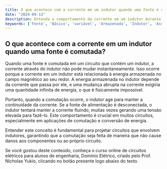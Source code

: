 ```yaml
---
title: O que acontece com a corrente em um indutor quando uma fonte é comutada?
date: "2024-09-13"
description: Entenda o comportamento da corrente em um indutor durante a comutação de uma fonte em circuitos de primeira ordem.
keywords: ['Fonte', 'Básico', 'variável', 'Armazenada', 'Indutor', 'Associação', 'comutação']
---
```


## O que acontece com a corrente em um indutor quando uma fonte é comutada?

Quando uma fonte é comutada em um circuito que contém um indutor, a corrente através do indutor não pode mudar instantaneamente. Isso ocorre porque a corrente em um indutor está relacionada à energia armazenada no campo magnético ao seu redor. A energia armazenada no indutor depende da corrente que passa por ele, e uma mudança abrupta na corrente exigiria uma quantidade infinita de energia, o que é fisicamente impossível.

Portanto, quando a comutação ocorre, o indutor age para manter a continuidade da corrente. Se a fonte de alimentação é desconectada, o indutor tentará manter a corrente fluindo, muitas vezes gerando uma tensão elevada para fazê-lo. Este comportamento é crucial em muitos circuitos, especialmente em aplicações de comutação e conversão de energia.

Entender este conceito é fundamental para projetar circuitos que envolvem indutores, garantindo que a comutação seja feita de maneira que não cause danos aos componentes ou ao próprio circuito.

Se você gostou deste conteúdo, conheça o curso online de circuitos elétricos para alunos de engenharia, Domínio Elétrico, criado pelo Prof. Nicholas Yukio, clicando no botão presente logo abaixo do texto.